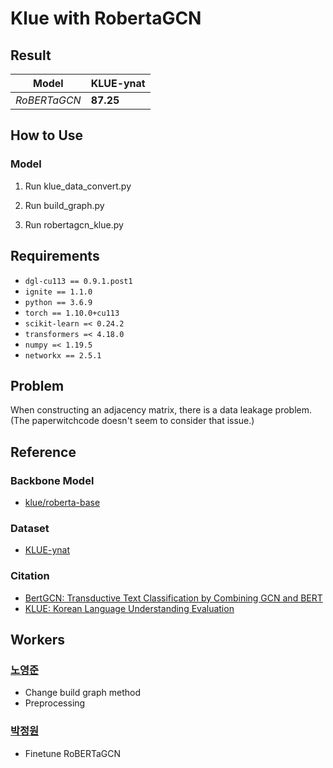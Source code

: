 # Klue with RobertaGCN

## Result
|**Model** | **KLUE-ynat** |
| ------------ | ---- |
| *RoBERTaGCN* | **87.25** |

## How to Use

### Model

1. Run klue_data_convert.py

2. Run build_graph.py

3. Run robertagcn_klue.py

## Requirements

- `dgl-cu113 == 0.9.1.post1`
- `ignite == 1.1.0`
- `python == 3.6.9`
- `torch == 1.10.0+cu113`
- `scikit-learn =< 0.24.2`
- `transformers =< 4.18.0`
- `numpy =< 1.19.5`
- `networkx == 2.5.1`

## Problem

When constructing an adjacency matrix, there is a data leakage problem. (The paperwitchcode doesn't seem to consider that issue.)

## Reference

### Backbone Model

- [klue/roberta-base](https://huggingface.co/klue/roberta-base)

### Dataset

- [KLUE-ynat](https://aistages-prod-server-public.s3.amazonaws.com/app/Competitions/000066/data/ynat-v1.1.tar.gz)

### Citation

- [BertGCN: Transductive Text Classification by Combining GCN and BERT](https://arxiv.org/abs/2105.05727)
- [KLUE: Korean Language Understanding Evaluation](https://arxiv.org/abs/2105.09680)

## Workers

### [노영준](https://github.com/youngjun-99)
- Change build graph method
- Preprocessing

### [박정원](https://github.com/jardin00)
- Finetune RoBERTaGCN
